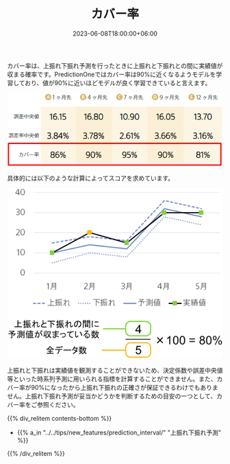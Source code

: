 ﻿---
title: "カバー率"
date: 2023-06-08T18:00:00+06:00
lastmod: 2023-06-08T18:00:00+06:00
weight: 2200
draft: false
# metaタグのパラメータ
meta:
  description: "カバー率は上振れ下振れ予測を行ったときに、上振れと下振れとの間に正解値が収まる確率です。カバー率の目標値は90%に設定されています。"
# クラウド・デスクトップ限定ページの場合は片方のみtrueにする
visible:
  is_cloud_only: false
  is_desktop_only: false
# 検索でヒットする文字列の指定
keywords: ["上振れ下振れ予測", "カバー率"]
---

カバー率は、上振れ下振れ予測を行ったときに上振れと下振れとの間に実績値が収まる確率です。PredictionOneではカバー率は90%に近くなるようモデルを学習しており、値が90%に近いほどモデルが良く学習できていると言えます。

![](../img/t_slide39.png)

具体的には以下のような計算によってスコアを求めています。

![](../img/t_slide40.png)

上振れと下振れは実績値を観測することができないため、決定係数や誤差中央値等といった時系列予測に用いられる指標を計算することができません。また、カバー率が90%になったから上振れ下振れの正確さが保証できるわけでもありません。上振れ下振れ予測が妥当かどうかを判断するための目安の一つとして、カバー率をご参照ください。

{{% div_relitem contents-bottom %}}

- {{% a_in "../../tips/new_features/prediction_interval/" "上振れ下振れ予測" %}}

{{% /div_relitem %}}
